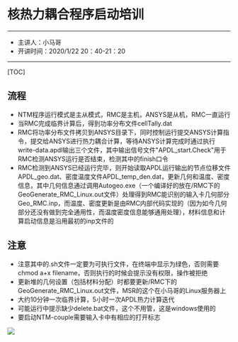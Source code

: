 # 核热力耦合程序启动培训
---
- 主讲人：小马哥
- 开讲时间：2020/1/22 20：40-21：20
---
[TOC]

## 流程
* NTM程序运行模式是主从模式，RMC是主机，ANSYS是从机，RMC一直运行
* 当RMC完成临界计算后，得到功率分布文件cellTally.dat
* RMC将功率分布文件拷贝到ANSYS目录下，同时控制运行提交ANSYS计算指令，提交给ANSYS进行热力耦合计算，等待ANSYS计算完成时通过执行write-data.apdl输出三个文件，其中输出信号文件"APDL_start.Check"用于RMC检测ANSYS运行是否结束，检测其中的finish口令
* RMC检测到ANSYS已经运行完毕，则开始读取APDL运行输出的节点位移文件APDL_geo.dat、密度温度文件APDL_temp_den.dat，更新几何和温度、密度信息，其中几何信息通过调用Autogeo.exe（一个编译好的放在/RMC下的GeoGenerate_RMC_Linux.out文件）处理得到RMC能识别的输入卡几何部分Geo_RMC.inp，而温度、密度更新是由RMC内部代码实现的（因为如今几何部分还没有做到完全通用性，而温度密度信息能够通用处理），材料信息和计算启动信息是沿用最初的inp文件的

## 注意
* 注意其中的.sh文件一定要为可执行文件，在终端中显示为绿色，否则需要chmod a+x filename，否则执行的时候会提示没有权限，操作被拒绝
* 更新堆的几何设置（包括材料分配）时都要更新/RMC下的GeoGenerate_RMC_Linux.out文件，MSR的这个在小马哥的Linux服务器上
* 大约10分钟一次临界计算，5小时一次APDL热力计算迭代
* 可能运行中提示缺少delete.bat文件，这个不用管，这是windows使用的
* 要启动NTM-couple需要输入卡中有相应的打开标志

![](2020-01-22-11-47-32.png)